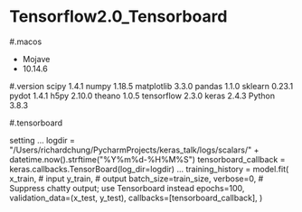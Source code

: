 # Tensorflow2.0_Tensorboard

#.macos
   - Mojave
   - 10.14.6
   
#.version
scipy 1.4.1
numpy 1.18.5
matplotlib 3.3.0
pandas 1.1.0
sklearn 0.23.1
pydot 1.4.1
h5py 2.10.0
theano 1.0.5
tensorflow 2.3.0
keras 2.4.3
Python 3.8.3

#.tensorboard

setting
...
logdir = "/Users/richardchung/PycharmProjects/keras_talk/logs/scalars/" + datetime.now().strftime("%Y%m%d-%H%M%S")
tensorboard_callback = keras.callbacks.TensorBoard(log_dir=logdir)
...
training_history = model.fit(
    x_train, # input
    y_train, # output
    batch_size=train_size,
    verbose=0, # Suppress chatty output; use Tensorboard instead
    epochs=100,
    validation_data=(x_test, y_test),
    callbacks=[tensorboard_callback],
)
